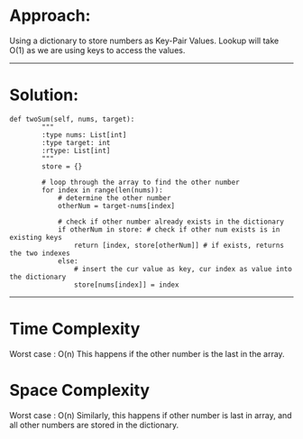 # Approach:
Using a dictionary to store numbers as Key-Pair Values. Lookup will take O(1) as we are using keys to access the values.

---

# Solution:
```
def twoSum(self, nums, target):
        """
        :type nums: List[int]
        :type target: int
        :rtype: List[int]
        """
        store = {}

        # loop through the array to find the other number
        for index in range(len(nums)):
            # determine the other number 
            otherNum = target-nums[index]

            # check if other number already exists in the dictionary
            if otherNum in store: # check if other num exists is in existing keys
                return [index, store[otherNum]] # if exists, returns the two indexes 
            else:
                # insert the cur value as key, cur index as value into the dictionary
                store[nums[index]] = index
```
---

# Time Complexity
Worst case : O(n) 
This happens if the other number is the last in the array.

# Space Complexity
Worst case : O(n)
Similarly, this happens if other number is last in array, and all other numbers are stored in the dictionary. 
